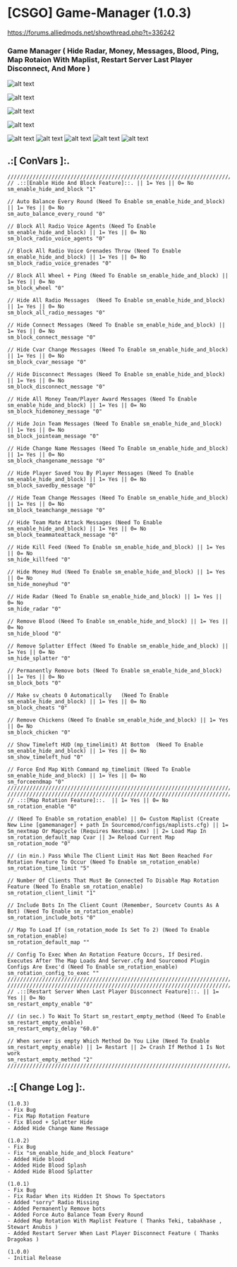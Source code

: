 # [CSGO] Game-Manager (1.0.3)
https://forums.alliedmods.net/showthread.php?t=336242

### Game Manager ( Hide Radar, Money, Messages, Blood, Ping, Map Rotaion With Maplist, Restart Server Last Player Disconnect, And More )

![alt text](https://github.com/oqyh/Game_Manager/blob/main/images/8.png?raw=true)

![alt text](https://github.com/oqyh/Game_Manager/blob/main/images/5.png?raw=true)

![alt text](https://github.com/oqyh/Game_Manager/blob/main/images/7.png?raw=true)

![alt text](https://github.com/oqyh/Game_Manager/blob/main/images/2.png?raw=true)

![alt text](https://github.com/oqyh/Game_Manager/blob/main/images/1.png?raw=true)
![alt text](https://github.com/oqyh/Game_Manager/blob/main/images/3.png?raw=true)
![alt text](https://github.com/oqyh/Game_Manager/blob/main/images/4.png?raw=true)
![alt text](https://github.com/oqyh/Game_Manager/blob/main/images/6.png?raw=true)
![alt text](https://github.com/oqyh/Game_Manager/blob/main/images/9.png?raw=true)


## .:[ ConVars ]:.
  ```
////////////////////////////////////////////////////////////////////////////////////////////////////////////////////////////////
// .::[Enable Hide And Block Feature]::. || 1= Yes || 0= No
sm_enable_hide_and_block "1"

// Auto Balance Every Round (Need To Enable sm_enable_hide_and_block) || 1= Yes || 0= No
sm_auto_balance_every_round "0"

// Block All Radio Voice Agents (Need To Enable sm_enable_hide_and_block) || 1= Yes || 0= No
sm_block_radio_voice_agents "0"

// Block All Radio Voice Grenades Throw (Need To Enable sm_enable_hide_and_block) || 1= Yes || 0= No
sm_block_radio_voice_grenades "0"

// Block All Wheel + Ping (Need To Enable sm_enable_hide_and_block) || 1= Yes || 0= No
sm_block_wheel "0"

// Hide All Radio Messages  (Need To Enable sm_enable_hide_and_block) || 1= Yes || 0= No
sm_block_all_radio_messages "0"

// Hide Connect Messages (Need To Enable sm_enable_hide_and_block) || 1= Yes || 0= No
sm_block_connect_message "0"

// Hide Cvar Change Messages (Need To Enable sm_enable_hide_and_block) || 1= Yes || 0= No
sm_block_cvar_message "0"

// Hide Disconnect Messages (Need To Enable sm_enable_hide_and_block) || 1= Yes || 0= No
sm_block_disconnect_message "0"

// Hide All Money Team/Player Award Messages (Need To Enable sm_enable_hide_and_block) || 1= Yes || 0= No
sm_block_hidemoney_message "0"

// Hide Join Team Messages (Need To Enable sm_enable_hide_and_block) || 1= Yes || 0= No
sm_block_jointeam_message "0"

// Hide Change Name Messages (Need To Enable sm_enable_hide_and_block) || 1= Yes || 0= No
sm_block_changename_message "0"

// Hide Player Saved You By Player Messages (Need To Enable sm_enable_hide_and_block) || 1= Yes || 0= No
sm_block_savedby_message "0"

// Hide Team Change Messages (Need To Enable sm_enable_hide_and_block) || 1= Yes || 0= No
sm_block_teamchange_message "0"

// Hide Team Mate Attack Messages (Need To Enable sm_enable_hide_and_block) || 1= Yes || 0= No
sm_block_teammateattack_message "0"

// Hide Kill Feed (Need To Enable sm_enable_hide_and_block) || 1= Yes || 0= No
sm_hide_killfeed "0"

// Hide Money Hud (Need To Enable sm_enable_hide_and_block) || 1= Yes || 0= No
sm_hide_moneyhud "0"

// Hide Radar (Need To Enable sm_enable_hide_and_block) || 1= Yes || 0= No
sm_hide_radar "0"

// Remove Blood (Need To Enable sm_enable_hide_and_block) || 1= Yes || 0= No
sm_hide_blood "0"

// Remove Splatter Effect (Need To Enable sm_enable_hide_and_block) || 1= Yes || 0= No
sm_hide_splatter "0"

// Permanently Remove bots (Need To Enable sm_enable_hide_and_block) || 1= Yes || 0= No
sm_block_bots "0"

// Make sv_cheats 0 Automatically   (Need To Enable sm_enable_hide_and_block) || 1= Yes || 0= No
sm_block_cheats "0"

// Remove Chickens (Need To Enable sm_enable_hide_and_block) || 1= Yes || 0= No
sm_block_chicken "0"

// Show Timeleft HUD (mp_timelimit) At Bottom  (Need To Enable sm_enable_hide_and_block) || 1= Yes || 0= No
sm_show_timeleft_hud "0"

// Force End Map With Command mp_timelimit (Need To Enable sm_enable_hide_and_block) || 1= Yes || 0= No
sm_forceendmap "0"
////////////////////////////////////////////////////////////////////////////////////////////////////////////////////////////////
////////////////////////////////////////////////////////////////////////////////////////////////////////////////////////////////
// .::[Map Rotation Feature]::.  || 1= Yes || 0= No
sm_rotation_enable "0"

// (Need To Enable sm_rotation_enable) || 0= Custom Maplist (Create New Line [gamemanager] + path In Sourcemod/configs/maplists.cfg) || 1= Sm_nextmap Or Mapcycle (Requires Nextmap.smx) || 2= Load Map In sm_rotation_default_map Cvar || 3= Reload Current Map
sm_rotation_mode "0"

// (in min.) Pass While The Client Limit Has Not Been Reached For Rotation Feature To Occur (Need To Enable sm_rotation_enable)
sm_rotation_time_limit "5"

// Number Of Clients That Must Be Connected To Disable Map Rotation Feature (Need To Enable sm_rotation_enable)
sm_rotation_client_limit "1"

// Include Bots In The Client Count (Remember, Sourcetv Counts As A Bot) (Need To Enable sm_rotation_enable)
sm_rotation_include_bots "0"

// Map To Load If (sm_rotation_mode Is Set To 2) (Need To Enable sm_rotation_enable)
sm_rotation_default_map ""

// Config To Exec When An Rotation Feature Occurs, If Desired.  Executes After The Map Loads And Server.cfg And Sourcemod Plugin Configs Are Exec'd (Need To Enable sm_rotation_enable)
sm_rotation_config_to_exec ""
////////////////////////////////////////////////////////////////////////////////////////////////////////////////////////////////
////////////////////////////////////////////////////////////////////////////////////////////////////////////////////////////////
// .::[Restart Server When Last Player Disconnect Feature]::. || 1= Yes || 0= No 
sm_restart_empty_enable "0"

// (in sec.) To Wait To Start sm_restart_empty_method (Need To Enable sm_restart_empty_enable)
sm_restart_empty_delay "60.0"

// When server is empty Which Method Do You Like (Need To Enable sm_restart_empty_enable) || 1= Restart || 2= Crash If Method 1 Is Not work
sm_restart_empty_method "2"
////////////////////////////////////////////////////////////////////////////////////////////////////////////////////////////////
```


## .:[ Change Log ]:.
```
(1.0.3)
- Fix Bug
- Fix Map Rotation Feature
- Fix Blood + Splatter Hide
- Added Hide Change Name Message

(1.0.2)
- Fix Bug
- Fix "sm_enable_hide_and_block Feature"
- Added Hide blood
- Added Hide Blood Splash
- Added Hide Blood Splatter

(1.0.1)
- Fix Bug
- Fix Radar When its Hidden It Shows To Spectators
- Added "sorry" Radio Missing
- Added Permanently Remove bots 
- Added Force Auto Balance Team Every Round
- Added Map Rotation With Maplist Feature ( Thanks Teki, tabakhase , Stewart Anubis )
- Added Restart Server When Last Player Disconnect Feature ( Thanks Dragokas )

(1.0.0)
- Initial Release
```
